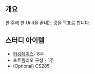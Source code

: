 
## 개요
한 주에 한 Unit을 끝내는 것을 목표로 합니다. 

## 스터디 아이템
- [허깅페이스](https://huggingface.co/learn/deep-rl-course/unit0/introduction)- 8주
- 포트폴리오 구성 - 1주
- (Optional) CS285
